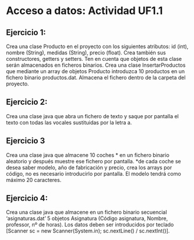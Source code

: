 # Acceso a datos: Actividad UF1.1
## Ejercicio 1:
Crea una clase Producto en el proyecto con los siguientes
atributos: id (int), nombre (String), medidas (String), precio (float). Crea
también sus constructores, getters y setters. Ten en cuenta que objetos
de esta clase serán almacenados en ficheros binarios.
Crea una clase InsertarProductos que mediante un array de objetos
Producto introduzca 10 productos en un fichero binario productos.dat.
Almacena el fichero dentro de la carpeta del proyecto.
## Ejercicio 2:
Crea una clase java que abra un fichero de texto y saque por
pantalla el texto con todas las vocales sustituidas por la letra a.
## Ejercicio 3 
Crea una clase java que almacene 10 coches * en un fichero
binario aleatorio y después muestre ese fichero por pantalla. *de cada
coche se desea saber modelo, año de fabricación y precio, crea los
arrays por código, no es necesario introducirlo por pantalla. El modelo
tendrá como máximo 20 caracteres.
## Ejercicio 4: 
Crea una clase java que almacene en un fichero binario
secuencial ‘asignaturas.dat’ 5 objetos Asignatura (Código asignatura,
Nombre, professor, nº de horas). Los datos deben ser introducidos por
teclado [Scanner sc = new Scanner(System.in); sc.nextLine() / sc.nextInt()].


